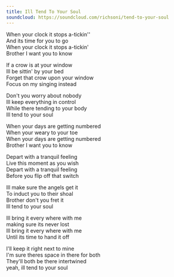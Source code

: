 ```yaml
---
title: Ill Tend To Your Soul
soundcloud: https://soundcloud.com/richsoni/tend-to-your-soul
---
```


When your clock it stops a-tickin''  
And its time for you to go  
When your clock it stops a-tickin'  
Brother I want you to know  

If a crow is at your window  
Ill be sittin' by your bed  
Forget that crow upon your window  
Focus on my singing instead  

Don't you worry about nobody  
Ill keep everything in control  
While there tending to your body  
Ill tend to your soul  

When your days are getting numbered  
When your weary to your toe  
When your days are getting numbered  
Brother I want you to know  

Depart with a tranquil feeling  
Live this moment as you wish  
Depart with a tranquil feeling  
Before you flip off that switch  

Ill make sure the angels get it  
To induct you to their shoal  
Brother don't you fret it  
Ill tend to your soul  

Ill bring it every where with me  
making sure its never lost  
Ill bring it every where with me  
Until its time to hand it off  

I'll keep it right next to mine  
I'm sure theres space in there for both  
They'll both be there intertwined  
yeah, ill tend to your soul  

